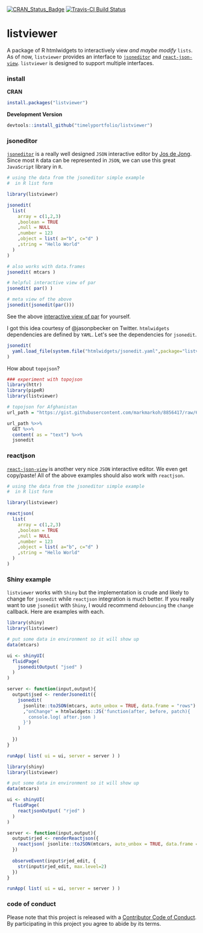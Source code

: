 [![CRAN_Status_Badge](http://www.r-pkg.org/badges/version/listviewer)](https://cran.r-project.org/package=listviewer) [![Travis-CI Build Status](https://travis-ci.org/timelyportfolio/listviewer.svg?branch=master)](https://travis-ci.org/timelyportfolio/listviewer)

# listviewer
A package of R htmlwidgets to interactively view *and maybe modify* `lists`.  As of now, `listviewer` provides an interface to [`jsoneditor`](https://github.com/josdejong/jsoneditor) and [`react-json-view`](https://github.com/mac-s-g/react-json-view).  `listviewer` is designed to support multiple interfaces.

### install

**CRAN**
```r
install.packages("listviewer")
```

**Development Version**
```r
devtools::install_github("timelyportfolio/listviewer")
```


### jsoneditor

[`jsoneditor`](https://github.com/josdejong/jsoneditor) is a really well designed `JSON` interactive editor by [Jos de Jong](http://josdejong.com/).  Since most `R` data can be represented in `JSON`, we can use this great `JavaScript` library in `R`.

```r
# using the data from the jsoneditor simple example
#  in R list form

library(listviewer)

jsonedit(
  list(
    array = c(1,2,3)
    ,boolean = TRUE
    ,null = NULL
    ,number = 123
    ,object = list( a="b", c="d" )
    ,string = "Hello World"
  )
)
```

```r
# also works with data.frames
jsonedit( mtcars )
```

```r
# helpful interactive view of par
jsonedit( par() )
```

```r
# meta view of the above
jsonedit(jsonedit(par()))
```

See the above [interactive view of par](http://bl.ocks.org/timelyportfolio/5186ed143f773063a077) for yourself.

I got this idea courtesy of @jasonpbecker on Twitter.  `htmlwidgets` dependencies are defined by `YAML`.  Let's see the dependencies for `jsonedit`.

```r
jsonedit(
  yaml.load_file(system.file("htmlwidgets/jsonedit.yaml",package="listviewer"))
)
```

How about `topojson`?

```r
### experiment with topojson
library(httr)
library(pipeR)
library(listviewer)

# topojson for Afghanistan
url_path = "https://gist.githubusercontent.com/markmarkoh/8856417/raw/6178d18115d9f273656d294a867c3f83b739a951/customAfghanMap.topo.json"

url_path %>>% 
  GET %>>%
  content( as = "text") %>>%
  jsonedit
```


### reactjson

[`react-json-view`](https://github.com/mac-s-g/react-json-view) is another very nice `JSON` interactive editor.  We even get copy/paste!  All of the above examples should also work with `reactjson`.

```r
# using the data from the jsoneditor simple example
#  in R list form

library(listviewer)

reactjson(
  list(
    array = c(1,2,3)
    ,boolean = TRUE
    ,null = NULL
    ,number = 123
    ,object = list( a="b", c="d" )
    ,string = "Hello World"
  )
)
```


### Shiny example

`listviewer` works with `Shiny` but the implementation is crude and likely to change for `jsonedit` while `reactjson` integration is much better.  If you really want to use `jsonedit` with `Shiny`, I would recommend `debouncing` the `change` callback.  Here are examples with each.

```r
library(shiny)
library(listviewer)

# put some data in environment so it will show up
data(mtcars)

ui <- shinyUI(
  fluidPage(
    jsoneditOutput( "jsed" )
  )
)

server <- function(input,output){
  output$jsed <- renderJsonedit({
    jsonedit(
      jsonlite::toJSON(mtcars, auto_unbox = TRUE, data.frame = "rows")
      ,"onChange" = htmlwidgets::JS('function(after, before, patch){
        console.log( after.json )
      }')
    )
    
  })
}

runApp( list( ui = ui, server = server ) )

```

```r
library(shiny)
library(listviewer)

# put some data in environment so it will show up
data(mtcars)

ui <- shinyUI(
  fluidPage(
    reactjsonOutput( "rjed" )
  )
)

server <- function(input,output){
  output$rjed <- renderReactjson({
    reactjson( jsonlite::toJSON(mtcars, auto_unbox = TRUE, data.frame = "rows") )
  })
  
  observeEvent(input$rjed_edit, {
    str(input$rjed_edit, max.level=2)
  })
}

runApp( list( ui = ui, server = server ) )

```


### code of conduct

Please note that this project is released with a [Contributor Code of Conduct](https://github.com/timelyportfolio/listviewer/blob/master/CONDUCT.md). By participating in this project you agree to abide by its terms.
